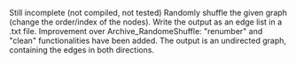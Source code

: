 Still incomplete (not compiled, not tested)
Randomly shuffle the given graph (change the order/index of the nodes). Write the output as an edge list in a .txt file. 
Improvement over Archive_RandomeShuffle: "renumber" and "clean" functionalities have been added. 
The output is an undirected graph, containing the edges in both directions. 
